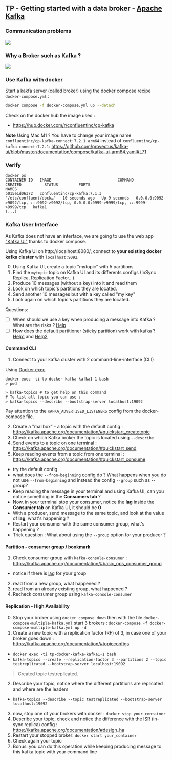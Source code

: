 ## TP - Getting started with a data broker - [Apache Kafka](https://kafka.apache.org/)
### Communication problems
![](https://content.linkedin.com/content/dam/engineering/en-us/blog/migrated/datapipeline_complex.png)

### Why a Broker such as Kafka ?

![](https://content.linkedin.com/content/dam/engineering/en-us/blog/migrated/datapipeline_simple.png)

### Use Kafka with docker
Start a kakfa server (called broker) using the docker compose recipe `docker-compose.yml` : 

```bash
docker compose -f docker-compose.yml up --detach
```

Check on the docker hub the image used : 
* https://hub.docker.com/r/confluentinc/cp-kafka

**Note** Using Mac M1 ? You have to change your image name `confluentinc/cp-kafka-connect:7.2.1.arm64` instead of `confluentinc/cp-kafka-connect:7.2.1`: https://github.com/provectus/kafka-ui/blob/master/documentation/compose/kafka-ui-arm64.yaml#L71

### Verify
```
docker ps
CONTAINER ID   IMAGE                             COMMAND                  CREATED          STATUS         PORTS                                                                                  NAMES
b015e1d06372   confluentinc/cp-kafka:7.1.3       "/etc/confluent/dock…"   10 seconds ago   Up 9 seconds   0.0.0.0:9092->9092/tcp, :::9092->9092/tcp, 0.0.0.0:9999->9999/tcp, :::9999->9999/tcp   kafka1
(...)
```

### Kafka User Interface
As Kafka does not have an interface, we are going to use the web app ["Kafka UI"](https://docs.kafka-ui.provectus.io/) thanks to docker compose.

Using Kafka UI on http://localhost:8080/, connect to **your existing docker kafka cluster** with `localhost:9092`.

0. Using Kafka UI, create a topic "mytopic" with 5 partitions
1. Find the `mytopic` topic on Kafka UI and its differents configs (InSync Replica, Replication Factor...)
2. Produce 10 messages (without a key) into it and read them
3. Look on which topic's partitions they are located.
4. Send another 10 messages but with a key called "my key"
5. Look again on which topic's partitions they are located.

Questions:
* [ ] When should we use a key when producing a message into Kafka ? What are the risks ? [Help](https://stackoverflow.com/a/61912094/3535853)
* [ ] How does the default partitioner (sticky partition) work with kafka ? [Help1](https://www.confluent.io/fr-fr/blog/apache-kafka-producer-improvements-sticky-partitioner/) and [Help2](https://www.conduktor.io/kafka/producer-default-partitioner-and-sticky-partitioner#Sticky-Partitioner-(Kafka-%E2%89%A5-2.4)-3)

#### Command CLI
1. Connect to your kafka cluster with 2 command-line-interface (CLI)

Using [Docker exec](https://docs.docker.com/engine/reference/commandline/exec/#description)

```
docker exec -ti tp-docker-kafka-kafka1-1 bash
> pwd
```

```
> kafka-topics # to get help on this command
# To list all topic you can use :
> kafka-topics --describe --bootstrap-server localhost:19092
```

Pay attention to the `KAFKA_ADVERTISED_LISTENERS` config from the docker-compose file.

2. Create a "mailbox" - a topic with the default config : https://kafka.apache.org/documentation/#quickstart_createtopic
3. Check on which Kafka broker the topic is located using `--describe`
5. Send events to a topic on one terminal : https://kafka.apache.org/documentation/#quickstart_send
4. Keep reading events from a topic from one terminal : https://kafka.apache.org/documentation/#quickstart_consume
* try the default config
* what does the `--from-beginning` config do ? What happens when you do not use `--from-beginning` and instead the config `--group` such as --group?
* Keep reading the message in your terminal and using Kafka UI, can you notice something in the **Consumers tab** ? 
* Now, in your terminal stop your consumer, notice the **lag** inside the **Consumer tab** on Kafka UI, it should be **0**
* With a producer, send message to the same topic, and look at the value of **lag**, what's happening ?
* Restart your consumer with the same consumer group, what's happening ?
* Trick question : What about using the `--group` option for your producer ?

#### Partition - consumer group / bookmark
1. Check consumer group with `kafka-console-consumer` : https://kafka.apache.org/documentation/#basic_ops_consumer_group
* notice if there is [lag](https://univalence.io/blog/articles/kafka-et-les-groupes-de-consommateurs/) for your group
2. read from a new group, what happened ?
3. read from an already existing group, what happened ?
4. Recheck consumer group using `kafka-console-consumer`

#### Replication - High Availability
0. Stop your broker using `docker compose down` then with the file `docker-compose-multiple-kafka.yml` start 3 brokers : `docker-compose -f docker-compose-multiple-kafka.yml up -d`
1. Create a new topic with a replication factor (RF) of 3, in case one of your broker goes down : https://kafka.apache.org/documentation/#topicconfigs
* `docker exec -ti tp-docker-kafka-kafka1-1 bash`
* `kafka-topics --create --replication-factor 3 --partitions 2 --topic testreplicated --bootstrap-server localhost:19092`
> Created topic testreplicated.
2. Describe your topic, notice where the different partitions are replicated and where are the leaders
* `kafka-topics --describe --topic testreplicated --bootstrap-server localhost:19092`
3. now, stop one of your brokers with docker : `docker stop your_container`
4. Describe your topic, check and notice the difference with the ISR (in-sync replica) config : https://kafka.apache.org/documentation/#design_ha
5. Restart your stopped broker:  `docker start your_container`
6. Check again your topic
7. Bonus: you can do this operation while keeping producing message to this kafka topic with your command line
